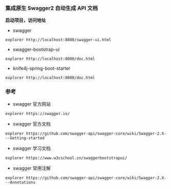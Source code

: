 ### 集成原生 Swagger2 自动生成 API 文档

**启动项目，访问地址**

- swagger

```shell
explorer http://localhost:8080/swagger-ui.html
```

- swagger-bootstrap-ui

```shell
explorer http://localhost:8080/doc.html
```

- knife4j-spring-boot-starter

```shell
explorer http://localhost:8080/doc.html
```

### 参考

- swagger 官方网站

```shell
explorer https://swagger.io/
```

- swagger 官方文档

```shell
explorer https://github.com/swagger-api/swagger-core/wiki/Swagger-2.X---Getting-started
```

- swagger 学习文档

```shell
explorer https://www.w3cschool.cn/swaggerbootstrapui/
```

- swagger 常用注解

```shell
explorer https://github.com/swagger-api/swagger-core/wiki/Swagger-2.X---Annotations
```